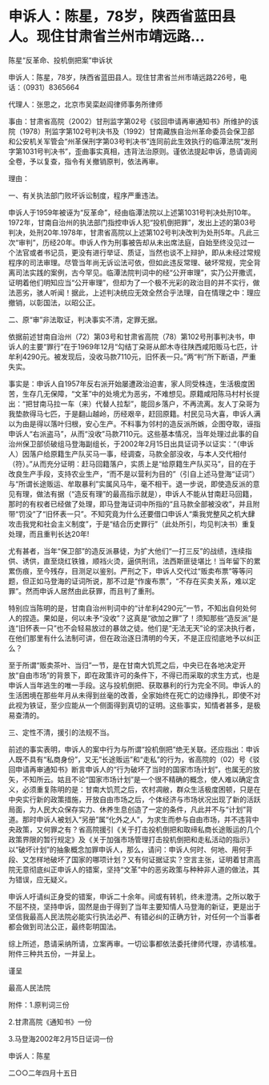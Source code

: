 # 申诉人：陈星，78岁，陕西省蓝田县人。现住甘肃省兰州市靖远路...

陈星“反革命、投机倒把案”申诉状

申诉人：陈星，78岁，陕西省蓝田县人。现住甘肃省兰州市靖远路226号，电话：（0931）8365664

代理人：张思之，北京市吴栾赵阎律师事务所律师

事由：甘肃省高院（2002）甘刑监字第02号《驳回申请再审通知书》所维护的该院（1978）刑监字第102号判决书及（1992）甘南藏族自治州革命委员会保卫部和公安机关军管会“州革保刑字第03号判决书”连同前此生效执行的临潭法院“发刑字第1031号判决书”，歪曲事实真相，违背法治原则。谨依法提起申诉，恳请调阅全卷，予以复查，指令有关撤销原判，依法再审。

理由：

一、有关执法部门败坏诉讼制度，程序严重违法。

申诉人于1959年被诬为“反革命”，经由临潭法院以上述第1031号判决处刑10年。1972年，甘南自治州的执法部门指控申诉人犯“投机倒把罪”，发出上述的第03号判决，处刑20年.1978年，甘肃省高院以上述第102号判决改判为处刑5年。凡此三次“审判”，历经20年。申诉人作为刑事被告却从未出席法庭，自始至终没见过一个法官或者书记员，更没有进行举证、质证，当然也谈不上辩护，即从未经过常规程序的司法审理。尽管当年尚无诉讼法可依，但如此违反常理、破坏常规，完全背离司法实践的案例，古今罕见。临潭法院判词中的经“公开审理”，实乃公开撒谎，证明着他们明知应当“公开审理”，但却为了一个极不光彩的政治目的并不实行，做法恶劣，骇人听闻！据此，上述判决统应无效全然合乎法理，自在情理之中：理应撤销，以彰国法，以昭公正。

二、原“审”非法取证，判决事实不清，定罪无据。

依据前述甘南自治州（72）第03号和甘肃省高院（78）第102号刑事判决书，申诉人的主要“罪行”在于1969年12月“勾结丁朶哥从郎木寺往陕西咸阳贩马七匹，计牟利4290元。被发现后，没收马款7110元，旧怀表一只。”两“判”所下断语，严重失实。

事实是：申诉人自1957年反右派开始屡遭政治迫害，家人同受株连，生活极度困苦，生存几无保障，“文革”中的处境尤为恶劣，不难想见。原籍咸阳陈马村村长提出：“把甘南马拉一车（来）代替人拉犁”，能回乡落户，不再流离。友人丁朶哥为我垫款得马七匹，于是翻山越岭，历经艰辛，赶回原籍。村民见马大喜，申诉人满以为由是得以落叶归根，安心生产。不料事为邻村的造反派所嫉，企图夺取，诬指申诉人“右派盗马”，从而“没收”马款7110元。这些基本情况，当年处理过此事的自治州保卫部侦破组马登海副组长，于2002年2月15日出具证词予以证实：“（申诉人）因落户给原籍生产队买马一事，经调查，马款全部没收，与本人交代相付（符）。”从而充分证明：赶马回籍落户，实质上是“给原籍生产队买马”，目的在于改良生产手段，支持农业生产，“而不是以营利为目的”（引自上述马登海“证词”）与“所谓长途贩运、牟取暴利”实属风马牛，毫不相干。退一步说，即使造反派的意见有理，做法有据（“造反有理”的最高指示就是），申诉人不能从甘南赶马回籍，那时的有权者已经做了处理，即马登海证词中所指的“且马款全部被没收”，并且附带“罚没”了“旧怀表一只”。不知究竟为什么还要借口申诉人“乘我党整风之机大肆攻击我党和社会主义制度”，于是“结合历史罪行”（此处所引，均见判决书）重复处理，而且重判长达20年!

尤有甚者，当年“保卫部”的造反派暴徒，为扩大他们“一打三反”的战绩，连续指供、诱供，直至烧红铁锥，顺裆火烫，逼供刑讯，法西斯匪徒堪比！当年留下的累累伤痕，至今残存，目测足以鉴别。严刑之下，申诉人交代过“贩卖布票”等等问题，但正如马登海的证词所说，那不过是“作废布票”，“不存在买卖关系，难以定罪”。然而申诉人居然由此获罪，而且判了重刑。

特别应当陈明的是，甘南自治州判词中的“计牟利4290元”一节，不知出自何处何人的捏造。果如是，何以未予“没收”？这真是“欲加之罪”了！须知那些“造反派”是连“旧怀表一只”也不会轻易放过的暴敛之徒。他们是“无法无天”论的坚决执行者，在他们那里有什么法制可讲，但在政治逐日清明的今天，不是正应彻底地予以纠正么？

至于所谓“贩卖茶叶、当归”一节，是在甘南大饥荒之后，中央已在各地决定开放“自由市场”的背景下，即在政策许可的条件下，不得已而采取的求生方式，也是申诉人当年逃生的唯一手段。这与投机倒把、获取暴利的行为完全不同。申诉人的生活困境在那些年月从未得到丝毫的改善，全家始终在死亡的边缘挣扎，即使不对此视为铁证，至少应能从一个侧面得到真切的证明。这些事实，知情者甚多，是极易查清的。

三、定性不清，援引的法规不当。

前述的事实表明，申诉人的案中行为与所谓“投机倒把”绝无关联。还应指出：申诉人既不具有“私商身份”，又无“长途贩运”和“走私”的行为，省高院的（02）号《驳回申请再审通知书》断言申诉人的“行为破坏了当时的国家市场计划”，也属无的放矢，不知所云。姑且不论“国家市场计划”是一个很不精确的概念，使人难以确定含义，必须重复陈明的是：甘南大饥荒之后，农村凋敝，群众生活极度困顿，只是在中央实行新的政策措施，开放自由市场之后，个体经济与市场状况出现了新的活跃局面，为人民大众保存实力、休养生息创造了一定的条件，凡此并不与“计划”背道。那时申诉人被划入“另册”属“化外之人”，为求生而参与自由市场，并不违背中央政策，又何罪之有？省高院援引《关于打击投机倒把和取缔私商长途贩运的几个政策界限的暂行规定》及《关于加强市场管理打击投机倒把和走私活动的指示》以“破坏计划”的抽象概念加罪申诉人，那么，请问：申诉人何时、何地、用何手段、又怎样地破坏了国家的哪项计划？又有何证据证实？空言主张，证明着甘肃高院无意彻底纠正申诉人的错案，坚持“文革”中的恶劣政策与种种非人道的做法，其为错误，应无疑义。

申诉人吁请纠正身受的错案，申诉二十余年。间或有转机，终未澄清。之所以敢于不屈不挠，坚持申诉，固然是由于得到了当年主要知情人马登海的新证，更是出于坚信我最高人民法院必能实行执法必严、有错必纠的正确方针，对任何一个当事者都会做到司法公正，最终彰明国法。

综上所述，恳请采纳所请，立案再审。一切讼事都依法委托律师代理，亦请核准。附件三种共五份，一并呈上。

谨呈

最高人民法院

附件：1.原判词三份

2.甘肃高院《通知书》一份

3.马登海2002年2月15日证词一份

申诉人：陈星

二○○二年四月十五日